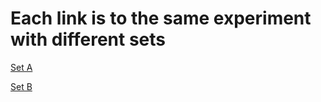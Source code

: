 # Each link is to the same experiment with different sets

[Set A]("https://lynde-m-folsom.github.io/Anag_Stats/SetA")

[Set B]("https://lynde-m-folsom.github.io/Anag_Stats/SetB")

